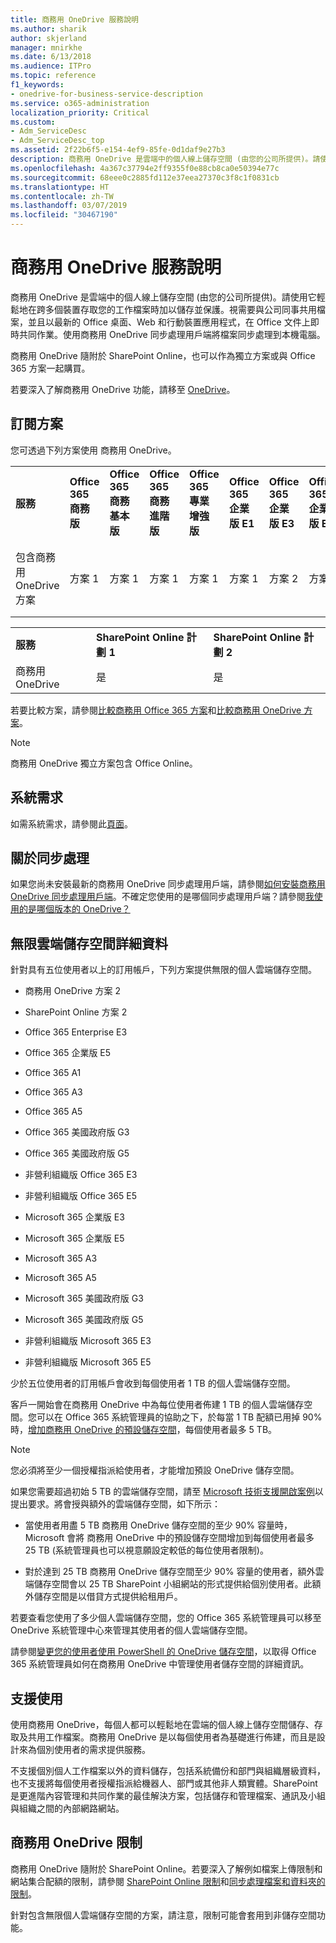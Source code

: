 ```yaml
---
title: 商務用 OneDrive 服務說明
ms.author: sharik
author: skjerland
manager: mnirkhe
ms.date: 6/13/2018
ms.audience: ITPro
ms.topic: reference
f1_keywords:
- onedrive-for-business-service-description
ms.service: o365-administration
localization_priority: Critical
ms.custom:
- Adm_ServiceDesc
- Adm_ServiceDesc_top
ms.assetid: 2f22b6f5-e154-4ef9-85fe-0d1daf9e27b3
description: 商務用 OneDrive 是雲端中的個人線上儲存空間 (由您的公司所提供)。請使用它輕鬆地在跨多個裝置存取您的工作檔案時加以儲存並保護。視需要與公司同事共用檔案，並且以最新的 Office 桌面、Web 和行動裝置應用程式，在 Office 文件上即時共同作業。使用商務用 OneDrive 同步處理用戶端將檔案同步處理到本機電腦。
ms.openlocfilehash: 4a367c37794e2ff9355f0e88cb8ca0e50394e77c
ms.sourcegitcommit: 68eee0c2885fd112e37eea27370c3f8c1f0831cb
ms.translationtype: HT
ms.contentlocale: zh-TW
ms.lasthandoff: 03/07/2019
ms.locfileid: "30467190"
---
```

# <a name="onedrive-for-business-service-description"></a>商務用 OneDrive 服務說明

商務用 OneDrive 是雲端中的個人線上儲存空間 (由您的公司所提供)。請使用它輕鬆地在跨多個裝置存取您的工作檔案時加以儲存並保護。視需要與公司同事共用檔案，並且以最新的 Office 桌面、Web 和行動裝置應用程式，在 Office 文件上即時共同作業。使用商務用 OneDrive 同步處理用戶端將檔案同步處理到本機電腦。
  
商務用 OneDrive 隨附於 SharePoint Online，也可以作為獨立方案或與 Office 365 方案一起購買。 
  
若要深入了解商務用 OneDrive 功能，請移至 [OneDrive](https://go.microsoft.com/fwlink/?linkid=850345)。
  
## <a name="subscription-plans"></a>訂閱方案

您可透過下列方案使用 商務用 OneDrive。
  
||||||||||
|:-----|:-----|:-----|:-----|:-----|:-----|:-----|:-----|:-----|
|**服務** <br/> |**Office 365 商務版** <br/> |**Office 365 商務基本版** <br/> |**Office 365 商務進階版** <br/> |**Office 365 專業增強版** <br/> |**Office 365 企業版 E1** <br/> |**Office 365 企業版 E3** <br/> |**Office 365 企業版 E5** <br/> |**Office 365 企業版 F1** <br/> |
|包含商務用 OneDrive 方案  <br/> |方案 1  <br/> |方案 1  <br/> |方案 1  <br/> |方案 1  <br/> |方案 1  <br/> |方案 2  <br/> |方案 2  <br/> |方案 F (之前稱為方案 K)  <br/> |
   
||||
|:-----|:-----|:-----|
|**服務** <br/> |**SharePoint Online 計劃 1** <br/> |**SharePoint Online 計劃 2** <br/> |
|商務用 OneDrive  <br/> |是  <br/> |是  <br/> |
   
若要比較方案，請參閱[比較商務用 Office 365 方案](https://go.microsoft.com/fwlink/?linkid=799177)和[比較商務用 OneDrive 方案](https://products.office.com/zh-TW/onedrive-for-business/compare-onedrive-for-business-plans)。 
  
> [!NOTE]
> 商務用 OneDrive 獨立方案包含 Office Online。 
  
## <a name="system-requirements"></a>系統需求

如需系統需求，請參閱此[頁面](https://go.microsoft.com/fwlink/?linkid=837584)。
  
## <a name="about-sync"></a>關於同步處理

如果您尚未安裝最新的商務用 OneDrive 同步處理用戶端，請參閱[如何安裝商務用 OneDrive 同步處理用戶端](https://support.microsoft.com/zh-TW/help/2903984/how-to-install-onedrive-for-business-for-sharepoint-and-sharepoint-onl)。不確定您使用的是哪個同步處理用戶端？請參閱[我使用的是哪個版本的 OneDrive？](https://go.microsoft.com/fwlink/?linkid=846624)
  
## <a name="unlimited-cloud-storage-details"></a>無限雲端儲存空間詳細資料

針對具有五位使用者以上的訂用帳戶，下列方案提供無限的個人雲端儲存空間。
  
- 商務用 OneDrive 方案 2
    
- SharePoint Online 方案 2
    
- Office 365 Enterprise E3
    
- Office 365 企業版 E5
    
- Office 365 A1
    
- Office 365 A3
    
- Office 365 A5
    
- Office 365 美國政府版 G3
    
- Office 365 美國政府版 G5
    
- 非營利組織版 Office 365 E3
    
- 非營利組織版 Office 365 E5
    
- Microsoft 365 企業版 E3
    
- Microsoft 365 企業版 E5
    
- Microsoft 365 A3
    
- Microsoft 365 A5
    
- Microsoft 365 美國政府版 G3
    
- Microsoft 365 美國政府版 G5
    
- 非營利組織版 Microsoft 365 E3
    
- 非營利組織版 Microsoft 365 E5
    
少於五位使用者的訂用帳戶會收到每個使用者 1 TB 的個人雲端儲存空間。 
  
客戶一開始會在商務用 OneDrive 中為每位使用者佈建 1 TB 的個人雲端儲存空間。您可以在 Office 365 系統管理員的協助之下，於每當 1 TB 配額已用掉 90% 時，[增加商務用 OneDrive 的預設儲存空間](https://go.microsoft.com/fwlink/?linkid=838024)，每個使用者最多 5 TB。 
  
> [!NOTE]
> 您必須將至少一個授權指派給使用者，才能增加預設 OneDrive 儲存空間。 
  
如果您需要超過初始 5 TB 的雲端儲存空間，請至 [Microsoft 技術支援開啟案例](https://go.microsoft.com/fwlink/?linkid=869559)以提出要求。將會授與額外的雲端儲存空間，如下所示： 
  
- 當使用者用盡 5 TB 商務用 OneDrive 儲存空間的至少 90% 容量時，Microsoft 會將 商務用 OneDrive 中的預設儲存空間增加到每個使用者最多 25 TB (系統管理員也可以視意願設定較低的每位使用者限制)。 
    
- 對於達到 25 TB 商務用 OneDrive 儲存空間至少 90% 容量的使用者，額外雲端儲存空間會以 25 TB SharePoint 小組網站的形式提供給個別使用者。此額外儲存空間是以借貸方式提供給租用戶。
    
若要查看您使用了多少個人雲端儲存空間，您的 Office 365 系統管理員可以移至 OneDrive 系統管理中心來管理其使用者的個人雲端儲存空間。 
  
請參閱[變更您的使用者使用 PowerShell 的 OneDrive 儲存空間](https://go.microsoft.com/fwlink/?linkid=866402)，以取得 Office 365 系統管理員如何在商務用 OneDrive 中管理使用者儲存空間的詳細資訊。 
  
## <a name="supported-uses"></a>支援使用

使用商務用 OneDrive，每個人都可以輕鬆地在雲端的個人線上儲存空間儲存、存取及共用工作檔案。商務用 OneDrive 是以每個使用者為基礎進行佈建，而且是設計來為個別使用者的需求提供服務。
  
不支援個別個人工作檔案以外的資料儲存，包括系統備份和部門與組織層級資料，也不支援將每個使用者授權指派給機器人、部門或其他非人類實體。SharePoint 是更進階內容管理和共同作業的最佳解決方案，包括儲存和管理檔案、通訊及小組與組織之間的內部網路網站。
  
## <a name="onedrive-for-business-limitations"></a>商務用 OneDrive 限制

商務用 OneDrive 隨附於 SharePoint Online。若要深入了解例如檔案上傳限制和網站集合配額的限制，請參閱 [SharePoint Online 限制](https://go.microsoft.com/fwlink/?linkid=829156)和[同步處理檔案和資料夾的限制](https://support.microsoft.com/zh-TW/help/3125202/restrictions-and-limitations-when-you-sync-files-and-folders)。
  
針對包含無限個人雲端儲存空間的方案，請注意，限制可能會套用到非儲存空間功能。 
  

